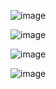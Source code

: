 ![image](https://github.com/laksh2512/THOUGHTHUB/assets/115486495/6fe7213b-61bc-48ed-a357-ff025d8d69ea)

![image](https://github.com/laksh2512/THOUGHTHUB/assets/115486495/147344f8-a771-4b55-85f7-47386b946e5a)

![image](https://github.com/laksh2512/THOUGHTHUB/assets/115486495/aac76207-e75f-4b55-973d-e626a5b2a71f)

![image](https://github.com/laksh2512/THOUGHTHUB/assets/115486495/915f7d7c-6732-48d9-90d6-784d383f18c5)
